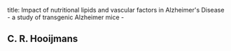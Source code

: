 title: Impact of nutritional lipids and vascular factors in Alzheimer's Disease - a study of transgenic Alzheimer mice -

## C. R. Hooijmans
